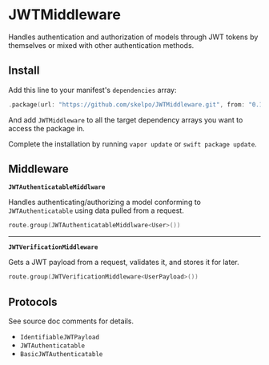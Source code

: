 # JWTMiddleware

Handles authentication and authorization of models through JWT tokens by themselves or mixed with other authentication methods.

## Install

Add this line to your manifest's `dependencies` array:

```swift
.package(url: "https://github.com/skelpo/JWTMiddleware.git", from: "0.1.1")
```

And add `JWTMiddleware` to all the target dependency arrays you want to access the package in.

Complete the installation by running `vapor update` or `swift package update`.

## Middleware

**`JWTAuthenticatableMiddlware`**

Handles authenticating/authorizing a model conforming to `JWTAuthenticatable` using data pulled from a request.

```swift
route.group(JWTAuthenticatableMiddlware<User>())
```

---

**`JWTVerificationMiddleware`**

Gets a JWT payload from a request, validates it, and stores it for later.

```swift
route.group(JWTVerificationMiddleware<UserPayload>())
```

## Protocols

See source doc comments for details.

- `IdentifiableJWTPayload`
- `JWTAuthenticatable`
- `BasicJWTAuthenticatable`